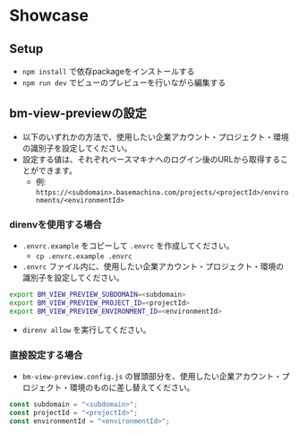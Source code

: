 # Showcase

## Setup
- `npm install` で依存packageをインストールする
- `npm run dev` でビューのプレビューを行いながら編集する
  
## bm-view-previewの設定

* 以下のいずれかの方法で、使用したい企業アカウント・プロジェクト・環境の識別子を設定してください。
* 設定する値は、それぞれベースマキナへのログイン後のURLから取得することができます。
  - 例: `https://<subdomain>.basemachina.com/projects/<projectId>/environments/<environmentId>`

### direnvを使用する場合

* `.envrc.example` をコピーして `.envrc` を作成してください。
  - `cp .envrc.example .envrc`
* `.envrc` ファイル内に、使用したい企業アカウント・プロジェクト・環境の識別子を設定してください。

```sh
export BM_VIEW_PREVIEW_SUBDOMAIN=<subdomain>
export BM_VIEW_PREVIEW_PROJECT_ID=<projectId>
export BM_VIEW_PREVIEW_ENVIRONMENT_ID=<environmentId>
```

* `direnv allow` を実行してください。

### 直接設定する場合

* `bm-view-preview.config.js` の冒頭部分を、使用したい企業アカウント・プロジェクト・環境のものに差し替えてください。

```js
const subdomain = "<subdomain>";
const projectId = "<projectId>";
const environmentId = "<environmentId>";
```


